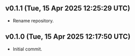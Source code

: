 ## v0.1.1 (Tue, 15 Apr 2025 12:25:29 UTC)
- Rename repository.

## v0.1.0 (Tue, 15 Apr 2025 12:17:50 UTC)
- Initial commit.

